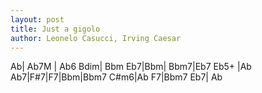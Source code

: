 ```yaml
---
layout: post
title: Just a gigolo
author: Leonelo Casucci, Irving Caesar
---
```


<canvas class="chords">Ab| Ab7M | Ab6 Bdim|  Bbm Eb7|Bbm| Bbm7|Eb7 Eb5+ |Ab
Ab7|F#7|F7|Bbm|Bbm7 C#m6|Ab F7|Bbm7 Eb7| Ab</canvas>





